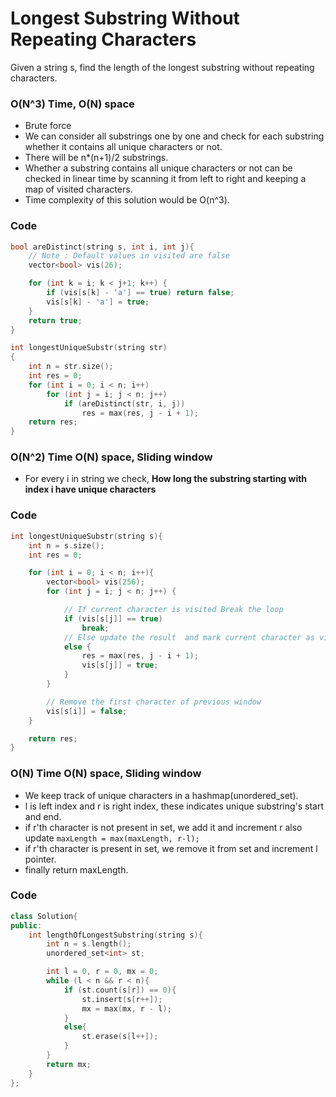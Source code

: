 # Longest Substring Without Repeating Characters

Given a string s, find the length of the longest substring without repeating characters.

### O(N^3) Time, O(N) space

-   Brute force
-   We can consider all substrings one by one and check for each substring whether it contains all unique characters or not.
-   There will be n\*(n+1)/2 substrings.
-   Whether a substring contains all unique characters or not can be checked in linear time by scanning it from left to right and keeping a map of visited characters.
-   Time complexity of this solution would be O(n^3).

### Code

```cpp
bool areDistinct(string s, int i, int j){
    // Note : Default values in visited are false
    vector<bool> vis(26);

    for (int k = i; k < j+1; k++) {
        if (vis[s[k] - 'a'] == true) return false;
        vis[s[k] - 'a'] = true;
    }
    return true;
}

int longestUniqueSubstr(string str)
{
    int n = str.size();
    int res = 0;
    for (int i = 0; i < n; i++)
        for (int j = i; j < n; j++)
            if (areDistinct(str, i, j))
                res = max(res, j - i + 1);
    return res;
}
```

### O(N^2) Time O(N) space, Sliding window

-   For every i in string we check, **How long the substring starting with index i have unique characters**

### Code

```cpp
int longestUniqueSubstr(string s){
    int n = s.size();
    int res = 0;

    for (int i = 0; i < n; i++){
        vector<bool> vis(256);
        for (int j = i; j < n; j++) {

            // If current character is visited Break the loop
            if (vis[s[j]] == true)
                break;
            // Else update the result  and mark current character as visited.
            else {
                res = max(res, j - i + 1);
                vis[s[j]] = true;
            }
        }

        // Remove the first character of previous window
        vis[s[i]] = false;
    }

    return res;
}
```

### O(N) Time O(N) space, Sliding window

-   We keep track of unique characters in a hashmap(unordered_set).
-   l is left index and r is right index, these indicates unique substring's start and end.
-   if r'th character is not present in set, we add it and increment r also update `maxLength = max(maxLength, r-l);`
-   if r'th character is present in set, we remove it from set and increment l pointer.
-   finally return maxLength.

### Code

```cpp
class Solution{
public:
    int lengthOfLongestSubstring(string s){
        int n = s.length();
        unordered_set<int> st;

        int l = 0, r = 0, mx = 0;
        while (l < n && r < n){
            if (st.count(s[r]) == 0){
                st.insert(s[r++]);
                mx = max(mx, r - l);
            }
            else{
                st.erase(s[l++]);
            }
        }
        return mx;
    }
};
```
